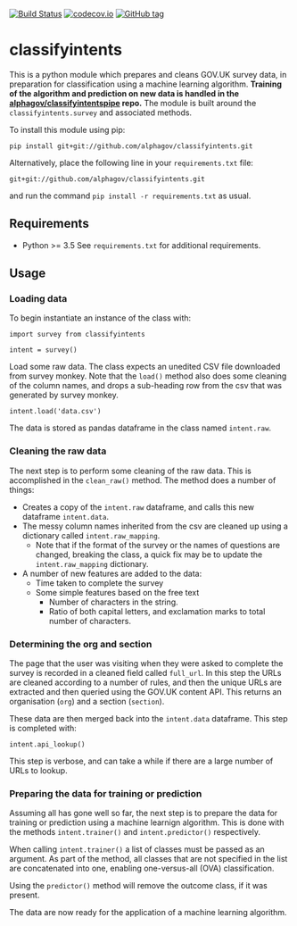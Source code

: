 [![Build Status](https://travis-ci.org/alphagov/classifyintents.svg?branch=master)](https://travis-ci.org/alphagov/classifyintents)
[![codecov.io](http://codecov.io/github/alphagov/classifyintents/coverage.svg?branch=master)](http://codecov.io/github/alphagov/classifyintents?branch=master)
[![GitHub tag](https://img.shields.io/github/tag/alphagov/classifyintents.svg)]()

# classifyintents

This is a python module which prepares and cleans GOV.UK survey data, in preparation for classification using a machine learning algorithm.
**Training of the algorithm and prediction on new data is handled in the [alphagov/classifyintentspipe](https://github.com/alphagov/classifyintentspipe) repo.**
The module is built around the `classifyintents.survey` and associated methods.

To install this module using pip:

```
pip install git+git://github.com/alphagov/classifyintents.git
```

Alternatively, place the following line in your `requirements.txt` file:

```
git+git://github.com/alphagov/classifyintents.git
```

and run the command `pip install -r requirements.txt` as usual.

## Requirements

* Python >= 3.5 
See `requirements.txt` for additional requirements.

## Usage

### Loading data

To begin instantiate an instance of the class with:

```
import survey from classifyintents

intent = survey()
```

Load some raw data.
The class expects an unedited CSV file downloaded from survey monkey.
Note that the `load()` method also does some cleaning of the column names, and drops a sub-heading row from the csv that was generated by survey monkey.

```
intent.load('data.csv')
```

The data is stored as pandas dataframe in the class named `intent.raw`.

### Cleaning the raw data

The next step is to perform some cleaning of the raw data.
This is accomplished in the `clean_raw()` method.
The method does a number of things:

* Creates a copy of the `intent.raw` dataframe, and calls this new dataframe `intent.data`.
* The messy column names inherited from the csv are cleaned up using a dictionary called `intent.raw_mapping`.
    * Note that if the format of the survey or the names of questions are changed, breaking the class, a quick fix may be to update the `intent.raw_mapping` dictionary.
* A number of new features are added to the data:
    * Time taken to complete the survey
    * Some simple features based on the free text
        * Number of characters in the string.
        * Ratio of both capital letters, and exclamation marks to total number of characters.

### Determining the org and section

The page that the user was visiting when they were asked to complete the survey is recorded in a cleaned field called `full_url`.
In this step the URLs are cleaned according to a number of rules, and then the unique URLs are extracted and then queried using the GOV.UK content API.
This returns an organisation (`org`) and a section (`section`).

These data are then merged back into the `intent.data` dataframe.
This step is completed with:

```
intent.api_lookup()
```

This step is verbose, and can take a while if there are a large number of URLs to lookup.

### Preparing the data for training or prediction

Assuming all has gone well so far, the next step is to prepare the data for training or prediction using a machine learnign algorithm.
This is done with the methods `intent.trainer()` and `intent.predictor()` respectively.

When calling `intent.trainer()` a list of classes must be passed as an argument.
As part of the method, all classes that are not specified in the list are concatenated into one, enabling one-versus-all (OVA) classification.

Using the `predictor()` method will remove the outcome class, if it was present.

The data are now ready for the application of a machine learning algorithm.
